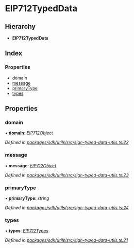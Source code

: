 # EIP712TypedData

## Hierarchy

* **EIP712TypedData**

## Index

### Properties

* [domain]()
* [message]()
* [primaryType]()
* [types]()

## Properties

### domain

• **domain**: [_EIP712Object_]()

_Defined in_ [_packages/sdk/utils/src/sign-typed-data-utils.ts:22_](https://github.com/celo-org/celo-monorepo/blob/master/packages/sdk/utils/src/sign-typed-data-utils.ts#L22)

### message

• **message**: [_EIP712Object_]()

_Defined in_ [_packages/sdk/utils/src/sign-typed-data-utils.ts:23_](https://github.com/celo-org/celo-monorepo/blob/master/packages/sdk/utils/src/sign-typed-data-utils.ts#L23)

### primaryType

• **primaryType**: _string_

_Defined in_ [_packages/sdk/utils/src/sign-typed-data-utils.ts:24_](https://github.com/celo-org/celo-monorepo/blob/master/packages/sdk/utils/src/sign-typed-data-utils.ts#L24)

### types

• **types**: [_EIP712Types_]()

_Defined in_ [_packages/sdk/utils/src/sign-typed-data-utils.ts:21_](https://github.com/celo-org/celo-monorepo/blob/master/packages/sdk/utils/src/sign-typed-data-utils.ts#L21)

